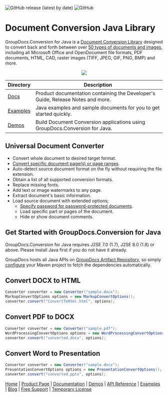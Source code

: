 ![GitHub release (latest by date)](https://img.shields.io/github/v/release/groupdocs-conversion/GroupDocs.conversion-for-Java) ![GitHub](https://img.shields.io/github/license/groupdocs-conversion/GroupDocs.Conversion-for-Java)
# Document Conversion Java Library

GroupDocs.Conversion for Java is a [Document Conversion Library](https://products.groupdocs.com/conversion/java) designed to convert back and forth between over [50 types of documents and images](https://docs.groupdocs.com/conversion/java/supported-document-formats/), including all Microsoft Office and OpenDocument file formats, PDF documents, HTML, CAD, raster images (TIFF, JPEG, GIF, PNG, BMP) and more. 

<p align="center">

  <a title="Download complete GroupDocs.Conversion for Java source code" href="https://codeload.github.com/groupdocs-conversion/GroupDocs.Conversion-for-Java/zip/master">
	<img src="https://raw.github.com/AsposeExamples/java-examples-dashboard/master/images/downloadZip-Button-Large.png" />
  </a>
</p>

Directory | Description
--------- | -----------
[Docs](https://github.com/groupdocs-conversion/GroupDocs.Conversion-Docs)  | Product documentation containing the Developer's Guide, Release Notes and more.
[Examples](https://github.com/groupdocs-conversion/GroupDocs.Conversion-for-Java/tree/master/Examples)  | Java examples and sample documents for you to get started quickly. 
[Demos](https://github.com/groupdocs-conversion/GroupDocs.Conversion-for-Java/tree/master/Demos)  | Build Document Conversion applications using GroupDocs.Conversion for Java. 

## Universal Document Converter 

- Convert whole document to desired target format.
- [Convert specific document page(s) or page ranges](https://docs.groupdocs.com/conversion/java/convert-specific-pages/).
- Auto-detect source document format on the fly without requiring the file extension.
- Obtain a list of all supported conversion formats.
- Replace missing fonts.
- Add text or image watermarks to any page.
- Extract document's basic information.
- Load source document with extended options;
   - [Specify password for password-protected documents](https://docs.groupdocs.com/conversion/java/load-password-protected-document/).
   - Load specific part or pages of the document.
   - Hide or show document comments.

## Get Started with GroupDocs.Conversion for Java

GroupDocs.Conversion for Java requires J2SE 7.0 (1.7), J2SE 8.0 (1.8) or above. Please install Java first if you do not have it already. 

GroupDocs hosts all Java APIs on [GroupDocs Artifact Repository](https://artifact.groupdocs.com/webapp/#/artifacts/browse/tree/General/repo/com/groupdocs/groupdocs-conversion), so simply [configure](https://docs.groupdocs.com/conversion/java/installation/) your Maven project to fetch the dependencies automatically.

## Convert DOCX to HTML

```java
Converter converter = new Converter("sample.docx");
MarkupConvertOptions options = new MarkupConvertOptions();
converter.convert("ConvertToHtml.html", options);
```

## Convert PDF to DOCX

```java
Converter converter = new Converter("sample.pdf");
WordProcessingConvertOptions options = new WordProcessingConvertOptions();
converter.convert("converted.docx", options);
```

## Convert Word to Presentation

```java
Converter converter = new Converter("sample.docx");
PresentationConvertOptions options = new PresentationConvertOptions();
converter.convert("converted.pptx", options);
```

[Home](https://www.groupdocs.com/) | [Product Page](https://products.groupdocs.com/conversion/java) | [Documentation](https://docs.groupdocs.com/conversion/java/) | [Demos](https://products.groupdocs.app/conversion/family) | [API Reference](https://apireference.groupdocs.com/java/conversion) | [Examples](https://github.com/groupdocs-conversion/GroupDocs.conversion-for-Java/tree/master/Examples) | [Blog](https://blog.groupdocs.com/category/conversion/) | [Free Support](https://forum.groupdocs.com/c/conversion) | [Temporary License](https://purchase.groupdocs.com/temporary-license)
